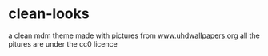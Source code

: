 # clean-looks
a clean mdm theme made with pictures from www.uhdwallpapers.org
all the pitures are under the cc0 licence
